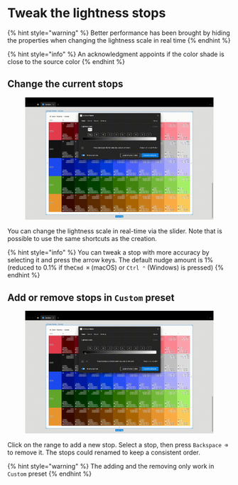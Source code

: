 # Tweak the lightness stops

{% hint style="warning" %}
Better performance has been brought by hiding the properties when changing the lightness scale in real time
{% endhint %}

{% hint style="info" %}
An acknowledgment appoints if the color shade is close to the source color
{% endhint %}

## Change the current stops

<figure><img src="../.gitbook/assets/edit_palette-tweak-1.gif" alt=""><figcaption></figcaption></figure>

You can change the lightness scale in real-time via the slider. Note that is possible to use the same shortcuts as the creation.

{% hint style="info" %}
You can tweak a stop with more accuracy by selecting it and press the arrow keys. The default nudge amount is 1% (reduced to 0.1% if the`Cmd ⌘` (macOS) or `Ctrl ⌃` (Windows) is pressed)
{% endhint %}

## Add or remove stops in `Custom` preset

<figure><img src="../.gitbook/assets/edit_palette-tweak-2.gif" alt=""><figcaption></figcaption></figure>

Click on the range to add a new stop. Select a stop, then press `Backspace ⌫` to remove it. The stops could renamed to keep a consistent order.

{% hint style="warning" %}
The adding and the removing only work in `Custom` preset
{% endhint %}
